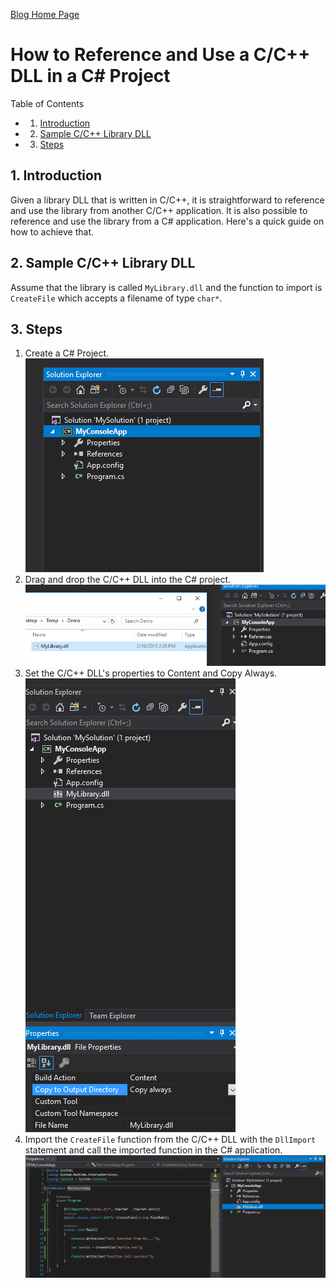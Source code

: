[Blog Home Page](../../README.md)

# How to Reference and Use a C/C++ DLL in a C# Project

Table of Contents
<!-- vscode-markdown-toc -->
* 1. [ Introduction](#-introduction)
* 2. [Sample C/C++ Library DLL](#sample-c/c++-library-dll)
* 3. [Steps](#steps)

<!-- vscode-markdown-toc-config
	numbering=true
	autoSave=true
	/vscode-markdown-toc-config -->
<!-- /vscode-markdown-toc -->

##  1. <a name='-introduction'></a> Introduction

Given a library DLL that is written in C/C++, it is straightforward to reference and use the library from another C/C++ application. It is also possible to reference and use the library from a C# application. Here's a quick guide on how to achieve that.

##  2. <a name='sample-c/c++-library-dll'></a>Sample C/C++ Library DLL
Assume that the library is called `MyLibrary.dll` and the function to import is `CreateFile` which accepts a  filename of type `char*`.

##  3. <a name='steps'></a>Steps
1. Create a C# Project.  
![Solution Project](1_SolutionProject.PNG)
2. Drag and drop the C/C++ DLL into the C# project.  
![Drag Drop DLL](2_DragDropDll.PNG)
3. Set the C/C++ DLL's properties to Content and Copy Always.  
![DLL Properties](3_DllContentCopyAlways.PNG)
4. Import the `CreateFile` function from the C/C++ DLL with the `DllImport` statement and call the imported function in the C# application.  
![DllImportt](4_DllImport.PNG)